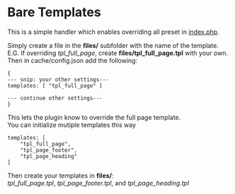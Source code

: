# Bare Templates

This is a simple handler which enables overriding all preset in [index.php](https://github.com/cypnk/Bare/blob/master/index.php).

Simply create a file in the **files/** subfolder with the name of the template.  
E.G. If overriding *tpl_full_page*, create **files/tpl_full_page.tpl** with your own.  
Then in cache/config.json add the following:

```
{
--- snip: your other settings---
templates: [ "tpl_full_page" ]

--- continue other settings---
}
```

This lets the plugin know to override the full page template.  
You can initialize mutiple templates this way

```
templates: [ 
	"tpl_full_page",
	"tpl_page_footer",
	"tpl_page_heading"
]
```

Then create your templates in **files/**:  
*tpl_full_page.tpl*, *tpl_page_footer.tpl*, and *tpl_page_heading.tpl*
